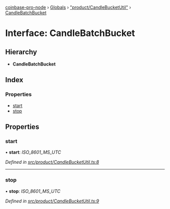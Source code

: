 [coinbase-pro-node](../README.md) › [Globals](../globals.md) › ["product/CandleBucketUtil"](../modules/_product_candlebucketutil_.md) › [CandleBatchBucket](_product_candlebucketutil_.candlebatchbucket.md)

# Interface: CandleBatchBucket

## Hierarchy

- **CandleBatchBucket**

## Index

### Properties

- [start](_product_candlebucketutil_.candlebatchbucket.md#start)
- [stop](_product_candlebucketutil_.candlebatchbucket.md#stop)

## Properties

### start

• **start**: _ISO_8601_MS_UTC_

_Defined in [src/product/CandleBucketUtil.ts:8](https://github.com/bennyn/coinbase-pro-node/blob/7b978cb/src/product/CandleBucketUtil.ts#L8)_

---

### stop

• **stop**: _ISO_8601_MS_UTC_

_Defined in [src/product/CandleBucketUtil.ts:9](https://github.com/bennyn/coinbase-pro-node/blob/7b978cb/src/product/CandleBucketUtil.ts#L9)_
